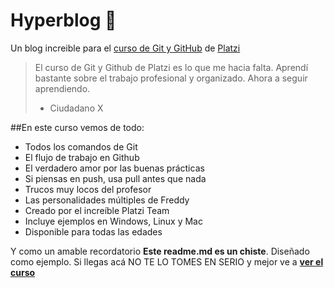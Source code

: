 # Hyperblog 💚
Un blog increible para el [curso de Git y GitHub](https://platzi.com/cursos/git-github/ "curso de Git y GitHub") de [Platzi](https://platzi.com/ "Platzi")
> El curso de Git y Github de Platzi es lo que me hacia falta. Aprendí bastante sobre el trabajo profesional y organizado. Ahora a seguir aprendiendo.
> - Ciudadano X

##En este curso vemos de todo:
* Todos los comandos de Git
* El flujo de trabajo en Github
* El verdadero amor por las buenas prácticas
* Si piensas en push, usa pull antes que nada
* Trucos muy locos del profesor
* Las personalidades múltiples de Freddy
* Creado por el increíble Platzi Team
* Incluye ejemplos en Windows, Linux y Mac
* Disponible para todas las edades

Y como un amable recordatorio **Este readme.md es un chiste**. Diseñado como ejemplo. Si llegas acá NO TE LO TOMES EN SERIO y mejor ve a [**ver el curso**](https://platzi.com/cursos/git-github/ "ver el curso") 
